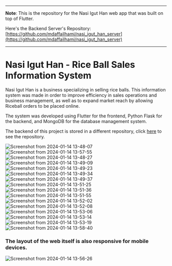 <hr>

**Note**: This is the repository for the Nasi Igut Han web app that was built on top of Flutter.

Here's the Backend Server's Repository: [https://github.com/mdaffailhami/nasi_igut_han_server](https://github.com/mdaffailhami/nasi_igut_han_server)

<hr>

# Nasi Igut Han - Rice Ball Sales Information System
Nasi Igut Han is a business specializing in selling rice balls. This information system was made in order to improve efficiency in sales operations and business management, as well as to expand market reach by allowing Riceball orders to be placed online.
  
The system was developed using Flutter for the frontend, Python Flask for the backend, and MongoDB for the database management system.

The backend of this project is stored in a different repository, click [here](https://github.com/mdaffailhami/nasi_igut_han_server) to see the repository.

![Screenshot from 2024-01-14 13-48-07](https://github.com/mdaffailhami/nasi_igut_han/assets/74972129/d164f8d9-df29-463b-9daf-9e0e5fb2e5af)
![Screenshot from 2024-01-14 13-57-55](https://github.com/mdaffailhami/nasi_igut_han/assets/74972129/9978268e-c4aa-4e82-aa44-253028d08d10)
![Screenshot from 2024-01-14 13-48-27](https://github.com/mdaffailhami/nasi_igut_han/assets/74972129/7102c2e5-dc69-43c8-863f-133d8b92affb)
![Screenshot from 2024-01-14 13-49-09](https://github.com/mdaffailhami/nasi_igut_han/assets/74972129/51e69858-db85-4ad9-8acb-444db27f84ae)
![Screenshot from 2024-01-14 13-49-23](https://github.com/mdaffailhami/nasi_igut_han/assets/74972129/26c4fcbb-64cc-42d3-b6e8-c75d08de5d63)
![Screenshot from 2024-01-14 13-49-34](https://github.com/mdaffailhami/nasi_igut_han/assets/74972129/a6f7e798-61e9-4c46-9239-b7a821a73633)
![Screenshot from 2024-01-14 13-49-37](https://github.com/mdaffailhami/nasi_igut_han/assets/74972129/13ab999e-bae6-4832-aa2c-c3a4d1637934)
![Screenshot from 2024-01-14 13-51-25](https://github.com/mdaffailhami/nasi_igut_han/assets/74972129/5cc733e6-674b-4800-8b46-f7091c365a1f)
![Screenshot from 2024-01-14 13-51-36](https://github.com/mdaffailhami/nasi_igut_han/assets/74972129/aa969468-a7f7-4627-87c6-deff75d670bf)
![Screenshot from 2024-01-14 13-51-55](https://github.com/mdaffailhami/nasi_igut_han/assets/74972129/b63baf79-307a-43a2-8220-a7279dbe44d1)
![Screenshot from 2024-01-14 13-52-02](https://github.com/mdaffailhami/nasi_igut_han/assets/74972129/0a2ff83d-cfa4-40f7-89a3-a05344d6e9b1)
![Screenshot from 2024-01-14 13-52-08](https://github.com/mdaffailhami/nasi_igut_han/assets/74972129/846c7483-169d-4ec7-a8c6-aac9c3e4f48a)
![Screenshot from 2024-01-14 13-53-06](https://github.com/mdaffailhami/nasi_igut_han/assets/74972129/2f675b6a-9f1b-4be6-95e8-f87b43dfab6b)
![Screenshot from 2024-01-14 13-53-14](https://github.com/mdaffailhami/nasi_igut_han/assets/74972129/b594b9d7-95a5-47e5-8298-17288710b377)
![Screenshot from 2024-01-14 13-53-19](https://github.com/mdaffailhami/nasi_igut_han/assets/74972129/78f10c07-cb6e-4349-9ab3-5cc2f725eef4)
![Screenshot from 2024-01-14 13-58-40](https://github.com/mdaffailhami/nasi_igut_han/assets/74972129/c8eb4e92-6810-4749-9349-024768875a88)

### The layout of the web itself is also responsive for mobile devices.

![Screenshot from 2024-01-14 13-56-26](https://github.com/mdaffailhami/nasi_igut_han/assets/74972129/39b317f9-14d2-4c0a-85eb-e58abaafe477)

